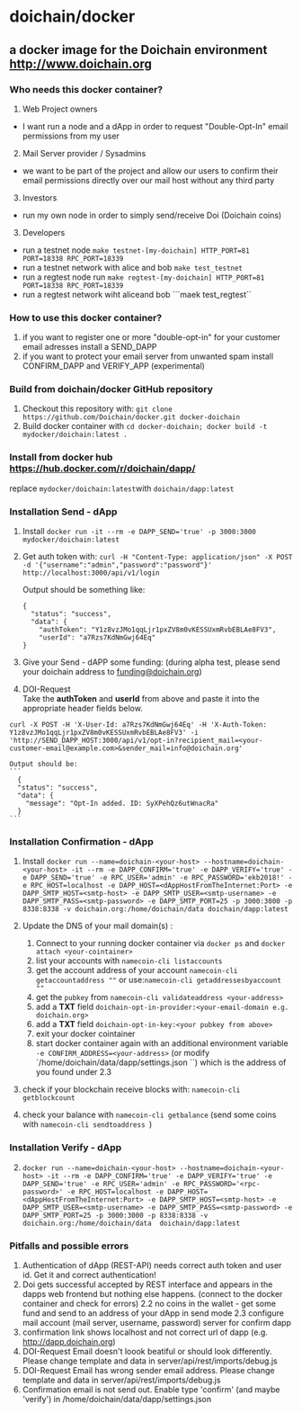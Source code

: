 # doichain/docker
## a docker image for the Doichain environment http://www.doichain.org

### Who needs this docker container?
1. Web Project owners 
  - I want run a node and a dApp in order to request "Double-Opt-In" email permissions from my user
2. Mail Server provider / Sysadmins
  - we want to be part of the project and allow our users to confirm their email permissions directly over our mail host without any third party
3. Investors
  - run my own node in order to simply send/receive Doi (Doichain coins)
3. Developers
  - run a testnet node ``make testnet-[my-doichain] HTTP_PORT=81 PORT=18338 RPC_PORT=18339`` 
  - run a testnet network with alice and bob ``make test_testnet``
  - run a regtest node run ``make regtest-[my-doichain] HTTP_PORT=81 PORT=18338 RPC_PORT=18339``
  - run a regtest network wiht aliceand bob ```maek test_regtest``

### How to use this docker container?
1. if you want to register one or more "double-opt-in" for your customer email adresses install a SEND_DAPP
2. if you want to protect your email server from unwanted spam install CONFIRM_DAPP and VERIFY_APP (experimental)

### Build from doichain/docker GitHub repository 
1. Checkout this repository with: ``git clone https://github.com/Doichain/docker.git docker-doichain``
2. Build docker container with ``cd docker-doichain; docker build -t mydocker/doichain:latest .``

### Install from docker hub https://hub.docker.com/r/doichain/dapp/
replace ``mydocker/doichain:latest``with ``doichain/dapp:latest``

### Installation Send - dApp 
1. Install ``docker run -it --rm -e DAPP_SEND='true' -p 3000:3000  mydocker/doichain:latest``
2. Get auth token with: ``curl -H "Content-Type: application/json" -X POST -d '{"username":"admin","password":"password"}' http://localhost:3000/api/v1/login``

    Output should be something like:

    ```
    {
      "status": "success",
      "data": {
        "authToken": "Y1z8vzJMo1qqLjr1pxZV8m0vKESSUxmRvbEBLAe8FV3",
        "userId": "a7Rzs7KdNmGwj64Eq"
    }
    ```

3. Give your Send - dAPP some funding: (during alpha test, please send your doichain address to funding@doichain.org)
4. DOI-Request  
Take the **authToken** and **userId** from above and paste it into the appropriate header fields below. 
```
curl -X POST -H 'X-User-Id: a7Rzs7KdNmGwj64Eq' -H 'X-Auth-Token: Y1z8vzJMo1qqLjr1pxZV8m0vKESSUxmRvbEBLAe8FV3' -i 'http://SEND_DAPP_HOST:3000/api/v1/opt-in?recipient_mail=<your-customer-email@example.com>&sender_mail=info@doichain.org'
```

    Output should be: 
    ```
      {
      "status": "success",
      "data": {
        "message": "Opt-In added. ID: SyXPehQz6utWnacRa"
      }
    ```


### Installation Confirmation - dApp
1. Install ``docker run --name=doichain-<your-host> --hostname=doichain-<your-host> -it --rm -e DAPP_CONFIRM='true' -e DAPP_VERIFY='true' -e DAPP_SEND='true' -e RPC_USER='admin' -e RPC_PASSWORD='ekb2018!' -e RPC_HOST=localhost -e DAPP_HOST=<dAppHostFromTheInternet:Port> -e DAPP_SMTP_HOST=<smtp-host> -e DAPP_SMTP_USER=<smtp-username> -e DAPP_SMTP_PASS=<smtp-password> -e DAPP_SMTP_PORT=25 -p 3000:3000 -p 8338:8338 -v doichain.org:/home/doichain/data doichain/dapp:latest``

2. Update the DNS of your mail domain(s) :
   1. Connect to your running docker container via ``docker ps`` and ``docker attach <your-cointainer>`` 
   2. list your accounts with ``namecoin-cli listaccounts``
   3. get the account address of your account ``namecoin-cli getaccountaddress ""`` or use:``namecoin-cli getaddressesbyaccount ""``
   4. get the ``pubkey`` from ``namecoin-cli validateaddress <your-address>``
   5. add a **TXT** field ``doichain-opt-in-provider:<your-email-domain e.g. doichain.org>``
   6. add a **TXT** field ``doichain-opt-in-key:<your pubkey from above> ``
   7. exit your docker cointainer 
   8. start docker container again with an additional environment variable ``-e CONFIRM_ADDRESS=<your-address>`` (or modify `/home/doichain/data/dapp/settings.json ``) which is the address of you found under 2.3 
3. check if your blockchain receive blocks with: ``namecoin-cli getblockcount``
4. check your balance with ``namecoin-cli getbalance`` (send some coins with ``namecoin-cli sendtoaddress ``)

### Installation Verify - dApp
2. ``docker run --name=doichain-<your-host> --hostname=doichain-<your-host> -it --rm -e DAPP_CONFIRM='true' -e DAPP_VERIFY='true' -e DAPP_SEND='true' -e RPC_USER='admin' -e RPC_PASSWORD='<rpc-password>' -e RPC_HOST=localhost -e DAPP_HOST=<dAppHostFromTheInternet:Port> -e DAPP_SMTP_HOST=<smtp-host> -e DAPP_SMTP_USER=<smtp-username> -e DAPP_SMTP_PASS=<smtp-password> -e DAPP_SMTP_PORT=25 -p 3000:3000 -p 8338:8338 -v doichain.org:/home/doichain/data  doichain/dapp:latest``


### Pitfalls and possible errors
1. Authentication of dApp (REST-API) needs correct auth token and user id. Get it and correct authentication!
2. Doi gets successful accepted by REST interface and appears in the dapps web frontend but nothing else happens. (connect to the docker container and check for errors)
2.2 no coins in the wallet - get some fund and send to an address of your dApp in send mode
2.3 configure mail account (mail server, username, password) server for confirm dapp
3. confirmation link shows localhost and not correct url of dapp (e.g. http://dapp.doichain.org)
4. DOI-Request Email doesn't loook beatiful or should look differently. Please change template and data in server/api/rest/imports/debug.js
5. DOI-Request Email has wrong sender email address. Please change template and data in server/api/rest/imports/debug.js
6. Confirmation email is not send out. Enable type 'confirm' (and maybe 'verify') in /home/doichain/data/dapp/settings.json
